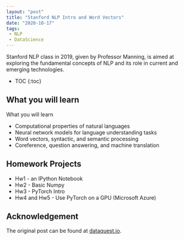 ```yaml
---
layout: "post"
title: "Stanford NLP Intro and Word Vectors"
date: "2020-10-17"
tags:
 - NLP
 - DataScience
---
```


Stanford NLP class in 2019, given by Professor Manning, is aimed at exploring the fundamental concepts of NLP and its role in current and emerging technologies. 

* TOC
{:toc}

## What you will learn

What you will learn
*  Computational properties of natural languages
* Neural network models for language understanding tasks
* Word vectors, syntactic, and semantic processing
*  Coreference, question answering, and machine translation


## Homework Projects

* Hw1 - an IPython Notebook
* Hw2 - Basic Numpy
* Hw3 - PyTorch Intro
* Hw4 and Hw5 - Use PyTorch on a GPU (Microsoft Azure) 



## Acknowledgement
The original post can be found at [dataquest.io](https://www.dataquest.io/blog/numpy-cheat-sheet/).

